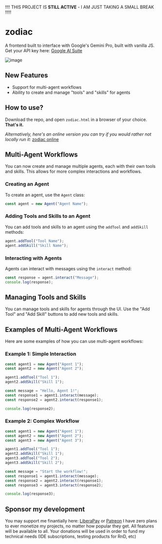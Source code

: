 !!!! THIS PROJECT IS **STILL ACTIVE** - I AM JUST TAKING A SMALL BREAK !!!!!

# zodiac
A frontend built to interface with Google's Gemini Pro, built with vanilla JS. Get your API key here: [Google AI Suite](https://makersuite.google.com/app/apikey)

![image](https://github.com/faetalize/zodiac/assets/134988598/914ff978-2611-4e9f-b00f-55966b238dcb)

## New Features
- Support for multi-agent workflows
- Ability to create and manage "tools" and "skills" for agents

## How to use?
Download the repo, and open `zodiac.html` in a browser of your choice. **That's it.**

*Alternatively, here's an online version you can try if you would rather not locally run it:* [zodiac online](https://faetalize.github.io/zodiac/zodiac.html)

## Multi-Agent Workflows
You can now create and manage multiple agents, each with their own tools and skills. This allows for more complex interactions and workflows.

### Creating an Agent
To create an agent, use the `Agent` class:
```javascript
const agent = new Agent("Agent Name");
```

### Adding Tools and Skills to an Agent
You can add tools and skills to an agent using the `addTool` and `addSkill` methods:
```javascript
agent.addTool("Tool Name");
agent.addSkill("Skill Name");
```

### Interacting with Agents
Agents can interact with messages using the `interact` method:
```javascript
const response = agent.interact("Message");
console.log(response);
```

## Managing Tools and Skills
You can manage tools and skills for agents through the UI. Use the "Add Tool" and "Add Skill" buttons to add new tools and skills.

## Examples of Multi-Agent Workflows
Here are some examples of how you can use multi-agent workflows:

### Example 1: Simple Interaction
```javascript
const agent1 = new Agent("Agent 1");
const agent2 = new Agent("Agent 2");

agent1.addTool("Tool 1");
agent2.addSkill("Skill 1");

const message = "Hello, Agent 1!";
const response1 = agent1.interact(message);
const response2 = agent2.interact(response1);

console.log(response2);
```

### Example 2: Complex Workflow
```javascript
const agent1 = new Agent("Agent 1");
const agent2 = new Agent("Agent 2");
const agent3 = new Agent("Agent 3");

agent1.addTool("Tool 1");
agent2.addSkill("Skill 1");
agent3.addTool("Tool 2");
agent3.addSkill("Skill 2");

const message = "Start the workflow!";
const response1 = agent1.interact(message);
const response2 = agent2.interact(response1);
const response3 = agent3.interact(response2);

console.log(response3);
```

## Sponsor my development
You may support me finantially here: [LiberaPay](https://liberapay.com/faetalize) or [Patreon](https://patreon.com/faetalize)
I have zero plans to ever monetize my projects, no matter how popular they get. All features will be available to all. Your donations will be used in order to fund my technical needs (IDE subscriptions, testing products for RnD, etc)
